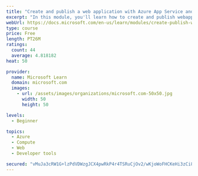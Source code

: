 ```yaml
---
title: "Create and publish a web application with Azure App Service and Visual Studio Code"
excerpt: "In this module, you'll learn how to create and publish webapps to Azure App Service from Visual Studio Code."
webUrl: https://docs.microsoft.com/en-us/learn/modules/create-publish-webapp-app-service-vs-code/
type: course
price: Free
length: PT26M
ratings:
  count: 44
  average: 4.818182
heat: 50

provider:
  name: Microsoft Learn
  domain: microsoft.com
  images:
    - url: /assets/images/organizations/microsoft.com-50x50.jpg
      width: 50
      height: 50

levels:
  - Beginner

topics:
  - Azure
  - Compute
  - Web
  - Developer tools

secured: "vMuJa3cRW1G+lzPdVDWzgJCX4pwRkP4r4TSRuCjOv2/wKjoWoFHCKeHi3zCi8MLyclUD5qOwlQKY3rAQcGsmGQrvyeB5Z7z0jlkUP9eAVN08O7cQ73EjXvj3nEx43CwkAxJSSbHpSHDX+nix+CBOuZNb7rKmhxnLKv6EBwFIfjqUZEsGA0xfxPmNfnOdh8fue0pERjzj0Mv4XFcJxOZqjh7gBjTbgmEt+vx+3/mrZa4+UJWRrtYFsGDcrq5pFOvLVAwDtp0XDJrFinfq1GBZf2swmanxhx1K8ZUWuup22OQgYZ7KowBxh61Sc6kgr0fQwBAiAj+teQWYrs43QvbihgjO6ROacm49WPqeNtTMkDVt7OFFQ4Zi+n4QuJwQtNdr3WUCU44OzDQqOZNd8yrUjqyJWzM7xukREZGkSArxvPA=;D/8zJly6rNl/BbXJK91srw=="
---
```


